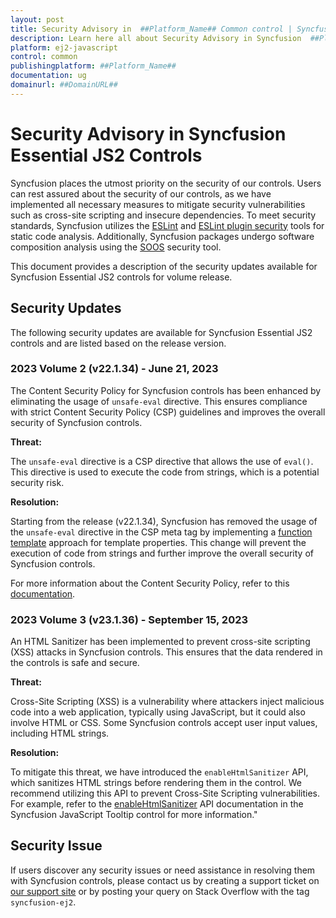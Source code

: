 ```yaml
---
layout: post
title: Security Advisory in  ##Platform_Name## Common control | Syncfusion
description: Learn here all about Security Advisory in Syncfusion  ##Platform_Name##  Common control of Syncfusion Essential JS 2 and more.
platform: ej2-javascript
control: common
publishingplatform: ##Platform_Name##
documentation: ug
domainurl: ##DomainURL##
---
```


# Security Advisory in Syncfusion Essential JS2 Controls

Syncfusion places the utmost priority on the security of our controls. Users can rest assured about the security of our controls, as we have implemented all necessary measures to mitigate security vulnerabilities such as cross-site scripting and insecure dependencies. To meet security standards, Syncfusion utilizes the [ESLint](https://eslint.org/) and [ESLint plugin security](https://github.com/eslint-community/eslint-plugin-security#rules) tools for static code analysis. Additionally, Syncfusion packages undergo software composition analysis using the [SOOS](https://soos.io/) security tool.

This document provides a description of the security updates available for Syncfusion Essential JS2 controls for volume release.

## Security Updates

The following security updates are available for Syncfusion Essential JS2 controls and are listed based on the release version. 

### 2023 Volume 2 (v22.1.34) - June 21, 2023

The Content Security Policy for Syncfusion controls has been enhanced by eliminating the usage of `unsafe-eval` directive. This ensures compliance with strict Content Security Policy (CSP) guidelines and improves the overall security of Syncfusion controls.

**Threat:**

The `unsafe-eval` directive is a CSP directive that allows the use of `eval()`. This directive is used to execute the code from strings, which is a potential security risk.

**Resolution:**

Starting from the release (v22.1.34), Syncfusion has removed the usage of the `unsafe-eval` directive in the CSP meta tag by implementing a [function template](https://ej2.syncfusion.com/documentation/common/template#function-template) approach for template properties. This change will prevent the execution of code from strings and further improve the overall security of Syncfusion controls.

For more information about the Content Security Policy, refer to this [documentation](https://ej2.syncfusion.com/documentation/common/troubleshoot/content-security-policy).

### 2023 Volume 3 (v23.1.36) - September 15, 2023

An HTML Sanitizer has been implemented to prevent cross-site scripting (XSS) attacks in Syncfusion controls. This ensures that the data rendered in the controls is safe and secure.

**Threat:**

Cross-Site Scripting (XSS) is a vulnerability where attackers inject malicious code into a web application, typically using JavaScript, but it could also involve HTML or CSS. Some Syncfusion controls accept user input values, including HTML strings.

**Resolution:**

To mitigate this threat, we have introduced the `enableHtmlSanitizer` API, which sanitizes HTML strings before rendering them in the control. We recommend utilizing this API to prevent Cross-Site Scripting vulnerabilities. For example, refer to the [enableHtmlSanitizer](https://ej2.syncfusion.com/documentation/api/tooltip#enablehtmlsanitizer) API documentation in the Syncfusion JavaScript Tooltip control for more information."

## Security Issue

If users discover any security issues or need assistance in resolving them with Syncfusion controls, please contact us by creating a support ticket on [our support site](https://syncfusion.com/support) or by posting your query on Stack Overflow with the tag `syncfusion-ej2`.